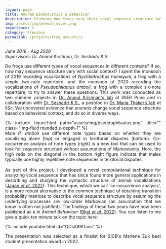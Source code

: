 ```yaml
---
layout: page
title: Anuran Bioacoustics & Behaviour
description: Studying how frogs vary their vocal sequence structure based on behavioural context
img: assets/img/pseudo_cover.png
importance: 2
category: Previous
permalink: /projects/frog_acoustics
---
```


<i> June 2019 - Aug 2020 <br>
Supervisors: Dr. Anand Krishnan, Dr. Seshadri K.S.</i>

<div style="text-align: justify">

Do frogs use different types of vocal sequences in different contexts? If so, how may sequence structure vary with social context? I spent the monsoon of 2019 recording vocalizations of <i>Nyctibatrachus humayuni</i>, a frog with a simple two-note repertoire, and the monsoon of 2020 recording the vocalizations of <i>Pseudophilautus amboli</i>, a frog with a complex six-note repertoire, to try to answer these questions. This work was conducted as two summer projects in
 <a href = "https://sites.google.com/view/eceb-lab/home">Dr. Anand Krishnan's lab</a> at IISER Pune and in collaboration with <a href = "http://seshadriks.weebly.com/">Dr. Seshadri K.S.</a>, a postdoc in <a href = "https://mariathaker.weebly.com/">Dr. Maria Thaker’s lab</a> at IISc. We uncovered evidence that anurans change vocal sequence structure based on behavioral context, and do so in diverse ways.
<br>
<div class="row">
    <div class="col-sm mt-3 mt-md-0">
        {% include figure.html path="assets/img/pseudophilautus.png" title="" class="img-fluid rounded z-depth-1" %}
    </div>
</div>
<div class="caption">
Male <i>P. amboli</i> use different note types based on whether they are vocalizing alone (top) or engaged in territorial disputes (bottom). Co-occurrence analysis of note types (right) is a new tool that can be used to look for sequence structure without assumptions of Markovianity. Here, the high reds on the diagonal in the bottom right figure indicate that males typically use highly repetitive note sequences in territorial disputes.
</div>
<br>
As part of this project, I developed a novel computational technique for analyzing vocal sequence that has since found more general applications in describing and studying the syntactic structure of animal vocalizations (<a href = 'https://doi.org/10.1101/2022.06.25.497582'>Jagan <i>et al.</i> 2022</a>). This technique, which we call `co-occurrence analysis', is a more robust alternative to the common technique of obtaining transition probability matrices to describe vocal sequence structure by assuming the underlying processes are low-order Markovian (an assumption that we know is often not justified). The findings of these two years have now been published as a in <i>Animal Behaviour</i> (<a href='https://doi.org/10.1016/j.anbehav.2021.12.004'>Bhat <i>et al.</i> 2022</a>). You can listen to me give a quick ten minute talk on the topic here:

{% include youtube.html id="QCsX88lTaos" %}

The presentation was selected as a finalist for SICB's Marlene Zuk best student presentation award in 2022.
</div>
